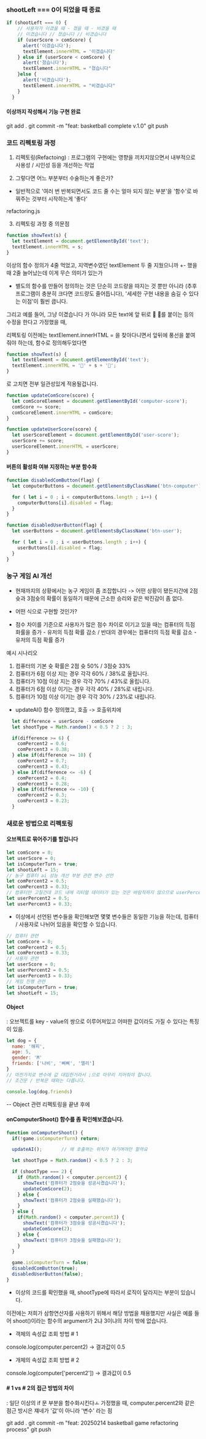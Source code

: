 ### shootLeft === 0이 되었을 때 종료
``` javascript
if (shootLeft === 0) {
    // 사용자가 이겼을 때 - 졌을 때 - 비겼을 때
    // 이겼습니다 // 졌습니다 // 비겼습니다
    if (userScore > comScore) {
      alert('이겼습니다');
      textElement.innerHTML = '이겼습니다'
    } else if (userScore < comScore) {
      alert('졌습니다');
      textElement.innerHTML = "졌습니다"
    }else {
      alert('비겼습니다');
      textElement.innerHTML = "비겼습니다"
    }
  }
```

#### 이상까지 작성해서 기능 구현 완료

git add .
git commit -m "feat: basketball complete v.1.0"
git push

### 코드 리펙토링 과정
1. 리펙토링(Refactoing) : 프로그램의 구현에는 영향을 끼치지않으면서 내부적으로 사용성 / 시인성 등을 개선하는 작업

2. 그렇다면 어느 부분부터 수술하는게 좋은가?
- 일반적으로 '여러 번 반복되면서도 코드 줄 수는 얼마 되지 않는 부분'을 '함수'로 바꿔주는 것부터 시작하는게 '좋다'

refactoring.js

3. 리펙토링 과정 중 의문점
```javascript
function showText(s) {
  let textElement = document.getElementById('text');
  textElement.innerHTML = s;
}
```
이상의 함수 정의가 4줄 먹었고, 지역변수였던 textElement 두 줄 지웠으니까 +- 했을 때 2줄 늘어났는데 이게 무슨 의미가 있는가

- 별도의 함수를 만들어 정의하는 것은 단순히 코드량을 따지는 것 뿐만 아니라 (추후 프로그램이 충분히 크다면 코드량도 줄어듭니다), '세세한 구현 내용을 숨길 수 있다는 이점'이 훨씬 큽니다.

그리고 예를 들어, 그냥 이겼습니다 가 아니라 모든 text에 앞 뒤로 🎈 🎈를 붙이는 등의 수정을 한다고 가정했을 때,

리펙토링 이전에는 textElement.innerHTML = 을 찾아다니면서 앞뒤에 풍선을 붙여줘야 하는데, 함수로 정의해두었다면
```javascript
function showText(s) {
  let textElement = document.getElementById('text');
  textElement.innerHTML = '🎈' + s + '🎈';
}
```
로 고치면 전부 일관성있게 적용될겁니다.
```javascript
function updateComScore(score) {
  let comScoreElement = document.getElementById('computer-score');
  comScore += score;
  comScoreElement.innerHTML = comScore;
}

function updateUserScore(score) {
  let userScoreElement = document.getElementById('user-score');
  userScore += score;
  userScoreElement.innerHTML = userScore;
}
```

#### 버튼의 활성화 여뷰 지정하는 부분 함수화
```javascript
function disabledComButton(flag) {
  let computerButtons = document.getElementsByClassName('btn-computer');

  for ( let i = 0 ; i < computerButtons.length ; i++) {
    computerButtons[i].disabled = flag;
  }
}

function disabledUserButton(flag) {
  let userButtons = document.getElementsByClassName('btn-user');

  for ( let i = 0 ; i < userButtons.length ; i++) {
    userButtons[i].disabled = flag;
  } 
}
```

### 농구 게임 AI 개선

- 현재까지의 상황에서는 농구 게임이 좀 조잡합니다 -> 어떤 상황이 됐든지간에
2점슛과 3점슛의 확률이 동일하기 때문에 근소한 승리와 같은 박진감이 좀 없다.

- 어떤 식으로 구현할 것인가?
- 점수 차이를 기준으로 사용자가 많은 점수 차이로 이기고 있을 때는 컴퓨터의 득점 화률을 증가 - 유저의 득점 확률 감소 / 반대의 경우에는 컴퓨터의 득점 확률 감소 - 유저의 득점 확률 증가

예시 시나리오

1. 컴퓨터의 기본 슛 확률은 2점 슛 50% / 3점슛 33%
2. 컴퓨터가 6점 이상 지는 경우 각각 60% / 38%로 올립니다.
3. 컴퓨터가 10점 이상 지는 경우 각각 70% / 43%로 올립니다.
4. 컴퓨터가 6점 이상 이기는 경우 각각 40% / 28%로 내립니다.
5. 컴퓨터가 10점 이상 이기는 경우 각각 30% / 23%로 내립니다.

- updateAI() 함수 정의했고, 호출 ->
호출위치에

```javascript
  let difference = userScore - comScore
  let shootType = Math.random() < 0.5 ? 2 : 3;

  if(difference >= 6) {
    comPercent2 = 0.6;
    comPercent3 = 0.38;
  } else if(difference >= 10) {
    comPercent2 = 0.7;
    comPercent3 = 0.43;
  } else if(difference <= -6) {
    comPercent2 = 0.4;
    comPercent3 = 0.28;
  } else if(difference <= -10) {
    comPercent2 = 0.3;
    comPercent3 = 0.23;
  }
```

### 새로운 방법으로 리펙토링
#### 오브젝트로 묶어주기를 할겁니다
```javascript
let comScore = 0;
let userScore = 0;
let isComputerTurn = true;
let shootLeft = 15;
// 농구 컴퓨터 ai 성능 개선 부분 관련 변수 선언
let comPercent2 = 0.5;
let comPercent3 = 0.33;
// 컴퓨터만 고칠건데 코드 내에 리터럴 데이터가 있는 것은 바람직하지 않으므로 userPercent2 / 3도 정의하겠습니다.
let userPercent2 = 0.5;
let userPercent3 = 0.33;
```
- 이상에서 선언된 변수들을 확인해보면 몇몇 변수들은 동일한 기능을 하는데, 컴퓨터 / 사용자로 나뉘어 있음을 확인할 수 있습니다.
```javascript
// 컴퓨터 관련
let comScore = 0;
let comPercent2 = 0.5;
let comPercent3 = 0.33;
// 사용자 관련
let userScore = 0;
let userPercent2 = 0.5;
let userPercent3 = 0.33;
// 게임 진행 관련 
let isComputerTurn = true;
let shootLeft = 15;
```
#### Object
: 오브젝트를 key - value의 쌍으로
이루어져있고 어떠한 값이라도 가질 수
있다는 특징이 있음.

```javascript
let dog = {
  name: '해피',
  age: 5,
  gender: 'M'
  friends: ['나비', '삐삐', '엘리']
}
// 마찬가지로 변수에 값 대입한거라서 ;으로 마무리 지어줘야 합니다.
// 조건문 / 반복문 때와는 다릅니다.

console.log(dog.friends)
```

-- Object 관련 리펙토링을 끝낸 후에
#### onComputerShoot() 함수를 좀 확인해보겠습니다.
```javascript
function onComputerShoot() {
  if(!game.isComputerTurn) return;

  updateAI();       // 왜 호출하는 위치가 여기여야만 할까요

  let shootType = Math.random() < 0.5 ? 2 : 3;

  if (shootType === 2) {
    if (Math.random() < computer.percent2) {
      showText('컴퓨터가 2점슛을 성공시켰습니다');
      updateComScore(2);
    } else {
      showText('컴퓨터가 2점슛을 실패했습니다');
    }
  } else {
    if(Math.random() < computer.percent3) {
      showText('컴퓨터가 3점슛을 성공시켰습니다');
      updateComScore(2);
    } else {
      showText('컴퓨터가 3점슛을 실패했습니다');
    }
  }

  game.isComputerTurn = false;
  disabledComButton(true);
  disabledUserButton(false);
}

```
- 이상의 코드를 확인했을 때, shootType에 따라서 로직이 달라지는 부분이 있습니다.

이전에는 저희가 삼항연산자를 사용하기 위해서 해당 방법을 채용했지만 사실은
예를 들어 shoot()이라는 함수의 argument가 2냐 3이냐의 차이 밖에 없습니다.

- 객체의 속성값 조회 방법 # 1

console.log(computer.percent2) -> 결과값이 0.5

- 개체의 속성값 조회 방법 # 2

console.log(computer['percent2']) -> 결과값이 0.5

#### # 1 vs # 2의 접근 방법의 차이
: 일단 이상의 if 문 부분을 함수화시킨다ㅗ 가정했을 때, computer.percent2와 같은 점근
방시은 쟤네가 '값'이 아니라 '변수' 라는 점


git add .
git commit -m "feat: 20250214 basketball game refactoring process"
git push












